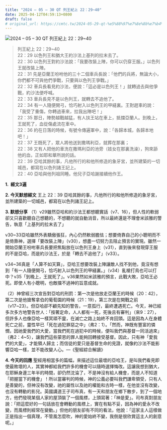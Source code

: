 ```yaml
---
title: "2024 – 05 – 30 QT 列王紀上 22：29~40"
date: 2025-04-12T04:59:13+0800
draft: false
# original_url: https://cmtc.tw/2024-05-29-qt-%e5%88%97%e7%8e%8b%e7%b4%80%e4%b8%8a-22%ef%bc%9a1328
---
```


![2024 – 05 – 30 QT 列王紀上 22：29\~40](/images/qt.jpg  "2024 – 05 – 30 QT 列王紀上 22：29\~40")

> 列王紀上 22：29\~40  
> 22：29 以色列王和猶大王約沙法上基列的拉末去了。  
> 22：30 以色列王對約沙法說：「我要改裝上陣，你可以仍穿王服。」以色列王就改裝上陣。  
> 22：31 先是亞蘭王吩咐他的三十二個車兵長說：「他們的兵將，無論大小，你們都不可與他們爭戰，只要與以色列王爭戰。」  
> 22：32 車兵長看見約沙法，便說：「這必是以色列王！」就轉過去與他爭戰，約沙法便呼喊。  
> 22：33 車兵長見不是以色列王，就轉去不追他了。  
> 22：34 有一人隨便開弓，恰巧射入以色列王的甲縫裏。王對趕車的說：「我受了重傷，你轉過車來，拉我出陣吧！」  
> 22：35 那日，陣勢越戰越猛，有人扶王站在車上，抵擋亞蘭人。到晚上，王就死了，血從傷處流在車中。  
> 22：36 約在日落的時候，有號令傳遍軍中，說：「各歸本城，各歸本地吧！」  
> 22：37 王既死了，眾人將他送到撒瑪利亞，就葬在那裏；  
> 22：38 又有人把他的車洗在撒瑪利亞的池旁（妓女在那裏洗澡），狗來舔他的血，正如耶和華所說的話。  
> 22：39 亞哈其餘的事，凡他所行的和他所修造的象牙宮，並所建築的一切城邑，都寫在以色列諸王記上。  
> 22：40 亞哈與他列祖同睡。他兒子亞哈謝接續他作王。

**1.  經文3遍**

**2. 今天默想經文**
王上 22：39 亞哈其餘的事，凡他所行的和他所修造的象牙宮，並所建築的一切城邑，都寫在以色列諸王記上。

**3. 默想分享**
（1）v29雖然亞哈和約沙法王都想聽實話（v7、16），但人性的軟弱卻又只喜歡聽自己想聽的，不想聽的就自動消音，所以最終還是不理會米該雅的警告，執意「上基列的拉末去了」

v30\~33亞哈雖然外表驕傲張狂，內心仍然軟弱膽怯；想要倚靠自己的小聰明而不是倚靠神，選擇「要改裝上陣」（v30），想盡一切努力去阻止預言的實現。雖然一開始亞蘭王吩咐車兵長要把焦點放在以色列王身上（v31），直到後來發現穿王服的不是亞哈，而是約沙法王，於是「轉去不追他了」（v33）。

v34\~36真是「人算不如天算」，亞哈王想要改裝上陣讓敵人找不到他，竟沒有想到「有一人隨便開弓，恰巧射入以色列王的甲縫裏。」（v34）亂槍打鳥也可以打中？v35「到晚上，王就死了」。v36果然如米該雅的預言，此戰大敗，亞哈王必死。即使人有小聰明，也敵擋不過神的旨意成就。

（2）神曾經三次宣告對亞哈的刑罰：第一次是他放走亞蘭王的時候（20：42），第二次是他搶奪拿伯的葡萄園的時候（21：19），第三次是在開戰之前（v17\~23）。但亞哈卻不顧先知的警告，一意孤行，最終遭遇死亡。今天，神已經多次多方地警告世人：「按著定命，人人都有一死，死後且有審判」（來9：27），但許多人也像亞哈一樣冥頑不靈，在滅亡之路上始終不肯回頭。這是因為人在身體死亡之前，靈性早已「死在過犯罪惡之中」（弗2：1）。「然而，神既有豐富的憐憫，因祂愛我們的大愛，當我們死在過犯中的時候，便叫我們與基督一同活過來」（弗2：4\~5），讓我們這些蒙恩的罪人能夠回轉接受基督。因此，只有神「愛我們的大愛」，才能領人歸主；而信徒的愛只是基督生命的見證，就像約沙法不能影響亞哈一樣，並不能改變人心。—《聖經綜合解讀》

**4. 今天的回應**
聖經用相當多的篇幅，來描述這位最壞的亞哈王，是叫我們看見即使最敗壞的人，其實神都給我們許多的機會可以隨時選擇悔改。這讓我想到猶大，在耶穌身邊三年半的時間，卻仍然沈淪了，不是神沒有給人機會，而是人不知道「把握當下的機會」！所以當審判的時候，神的公義必要叫我們謙卑領受，只有人是善變的，但神沒有改變，祂的屬性以及祂的權能和古時一樣，在他並沒有改變，也沒有轉動的影兒。英國講道王子司布真，有一天和朋友在鄉下散步，到了一個地方，他們發現某個人家的屋頂裝了一個風標，上頭寫著：「神是愛」。司布真對朋友說：「把這麼好的一句話放在會轉動的風標上，實在有點不妥，因為神的愛永不改變，而風標則經常在變動。」但他的朋友卻有不同的看法，他說：「這家主人這樣做正是指出一個真理，不管風怎麼吹，神的愛始終不變，我倒是很欣賞這主人的創意呢。」
